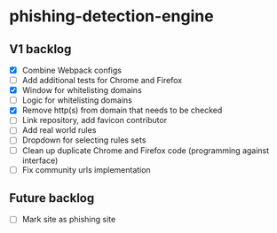 # phishing-detection-engine

## V1 backlog

- [x] Combine Webpack configs
- [ ] Add additional tests for Chrome and Firefox
- [x] Window for whitelisting domains
- [ ] Logic for whitelisting domains
- [x] Remove http(s) from domain that needs to be checked
- [ ] Link repository, add favicon contributor
- [ ] Add real world rules
- [ ] Dropdown for selecting rules sets
- [ ] Clean up duplicate Chrome and Firefox code (programming against interface)
- [ ] Fix community urls implementation

## Future backlog

- [ ] Mark site as phishing site
